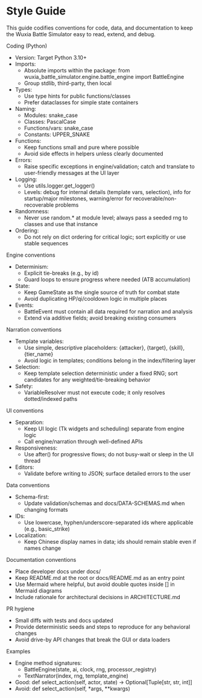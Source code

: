 # Style Guide

This guide codifies conventions for code, data, and documentation to keep the Wuxia Battle Simulator easy to read, extend, and debug.

Coding (Python)
- Version: Target Python 3.10+
- Imports:
  - Absolute imports within the package: from wuxia_battle_simulator.engine.battle_engine import BattleEngine
  - Group stdlib, third-party, then local
- Types:
  - Use type hints for public functions/classes
  - Prefer dataclasses for simple state containers
- Naming:
  - Modules: snake_case
  - Classes: PascalCase
  - Functions/vars: snake_case
  - Constants: UPPER_SNAKE
- Functions:
  - Keep functions small and pure where possible
  - Avoid side effects in helpers unless clearly documented
- Errors:
  - Raise specific exceptions in engine/validation; catch and translate to user-friendly messages at the UI layer
- Logging:
  - Use utils.logger.get_logger()
  - Levels: debug for internal details (template vars, selection), info for startup/major milestones, warning/error for recoverable/non-recoverable problems
- Randomness:
  - Never use random.* at module level; always pass a seeded rng to classes and use that instance
- Ordering:
  - Do not rely on dict ordering for critical logic; sort explicitly or use stable sequences

Engine conventions
- Determinism:
  - Explicit tie-breaks (e.g., by id)
  - Guard loops to ensure progress where needed (ATB accumulation)
- State:
  - Keep GameState as the single source of truth for combat state
  - Avoid duplicating HP/qi/cooldown logic in multiple places
- Events:
  - BattleEvent must contain all data required for narration and analysis
  - Extend via additive fields; avoid breaking existing consumers

Narration conventions
- Template variables:
  - Use simple, descriptive placeholders: {attacker}, {target}, {skill}, {tier_name}
  - Avoid logic in templates; conditions belong in the index/filtering layer
- Selection:
  - Keep template selection deterministic under a fixed RNG; sort candidates for any weighted/tie-breaking behavior
- Safety:
  - VariableResolver must not execute code; it only resolves dotted/indexed paths

UI conventions
- Separation:
  - Keep UI logic (Tk widgets and scheduling) separate from engine logic
  - Call engine/narration through well-defined APIs
- Responsiveness:
  - Use after() for progressive flows; do not busy-wait or sleep in the UI thread
- Editors:
  - Validate before writing to JSON; surface detailed errors to the user

Data conventions
- Schema-first:
  - Update validation/schemas and docs/DATA-SCHEMAS.md when changing formats
- IDs:
  - Use lowercase, hyphen/underscore-separated ids where applicable (e.g., basic_strike)
- Localization:
  - Keep Chinese display names in data; ids should remain stable even if names change

Documentation conventions
- Place developer docs under docs/
- Keep README.md at the root or docs/README.md as an entry point
- Use Mermaid where helpful, but avoid double quotes inside [] in Mermaid diagrams
- Include rationale for architectural decisions in ARCHITECTURE.md

PR hygiene
- Small diffs with tests and docs updated
- Provide deterministic seeds and steps to reproduce for any behavioral changes
- Avoid drive-by API changes that break the GUI or data loaders

Examples
- Engine method signatures:
  - BattleEngine(state, ai, clock, rng, processor_registry)
  - TextNarrator(index, rng, template_engine)
- Good:
  def select_action(self, actor, state) -> Optional[Tuple[str, str, int]]
- Avoid:
  def select_action(self, *args, **kwargs)
